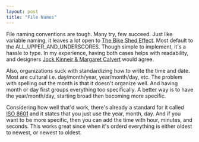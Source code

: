 ```yaml
---
layout: post
title: "File Names"
---
```


File naming conventions are tough. Many try, few succeed. Just like variable naming, it leaves a lot open to [The Bike Shed Effect](http://bikeshed.com). Most default to the ALL_UPPER_AND_UNDERSCORES. Though simple to implement, it's a hassle to type. In my experience, having both cases helps with readability, and designers [Jock Kinneir & Margaret Calvert](http://www.britishroadsignproject.co.uk/jock-kinneir-margaret-calvert) would agree.

Also, organizations suck with standardizing how to write the time and date. Most are cultural i.e. day/month/year, year/month/day, etc. The problem with spelling out the month is that it doesn't organize well. And having month or day first groups everything too specifically. A better way is to have the year/month/day, starting broad then becoming more specific.

Considering how well that'd work, there's already a standard for it called [ISO 8601](https://en.wikipedia.org/wiki/ISO_8601) and it states that you just use the year, month, day. And if you want to be more specific, then you can add the time with hour, minutes, and seconds. This works great since when it's orderd everything is either oldest to newest, or newest to oldest.